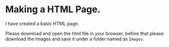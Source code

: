 # Making a HTML Page.

 I have created a basic HTML page.
 
 Please download and open the html file in your browser, before that please download the Images and save it under a folder named as `Images`.
